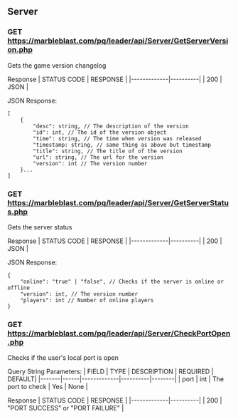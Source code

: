 ## Server

### GET https://marbleblast.com/pq/leader/api/Server/GetServerVersion.php

Gets the game version changelog

Response
| STATUS CODE | RESPONSE |
|-------------|----------|
| 200 | JSON |


JSON Response:
```
[
    {
        "desc": string, // The description of the version
        "id": int, // The id of the version object
        "time": string, // The time when version was released
        "timestamp: string, // same thing as above but timestamp
        "title": string, // The title of of the version
        "url": string, // The url for the version
        "version": int // The version number
    }...
]
```

### GET https://marbleblast.com/pq/leader/api/Server/GetServerStatus.php

Gets the server status

Response
| STATUS CODE | RESPONSE |
|-------------|----------|
| 200 | JSON |


JSON Response:
```
{
    "online": "true" | "false", // Checks if the server is online or offline
    "version": int, // The version number
    "players": int // Number of online players
}
```

### GET https://marbleblast.com/pq/leader/api/Server/CheckPortOpen.php

Checks if the user's local port is open

Query String Parameters:
| FIELD | TYPE | DESCRIPTION | REQUIRED | DEFAULT|
|-------|------|-------------|----------|--------|
| port | int | The port to check | Yes | None |

Response
| STATUS CODE | RESPONSE |
|-------------|----------|
| 200 | "PORT SUCCESS" or "PORT FAILURE" |